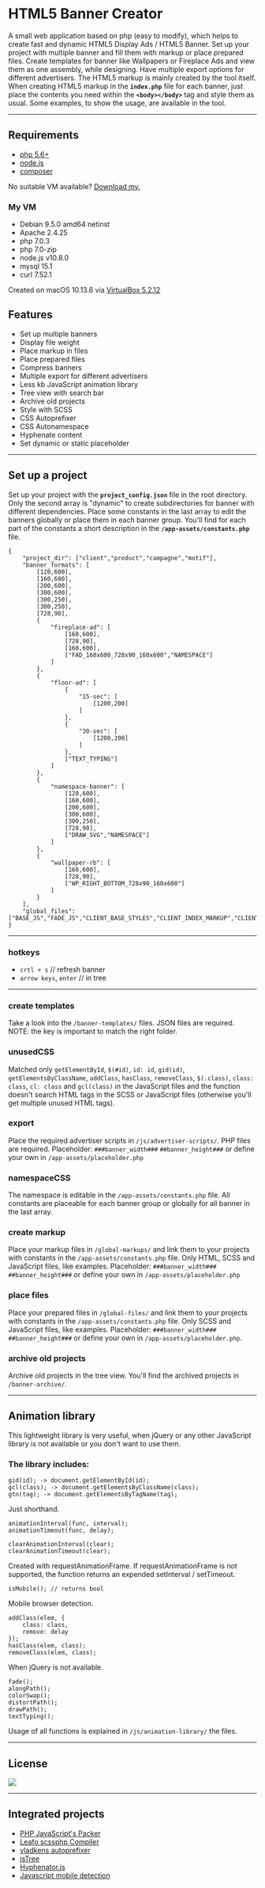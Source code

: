 HTML5 Banner Creator
==============

A small web application based on php (easy to modify), which helps to create fast and dynamic HTML5 Display Ads / HTML5 Banner. Set up your project with multiple banner and fill them with markup or place prepared files. Create templates for banner like Wallpapers or Fireplace Ads and view them as one assembly, while designing. Have multiple export options for different advertisers. The HTML5 markup is mainly created by the tool itself. When creating HTML5 markup in the **`index.php`** file for each banner, just place the contents you need within the **`<body></body>`** tag and style them as usual. Some examples, to show the usage, are available in the tool.

---

## Requirements

* [php 5.6+](http://php.net/downloads.php)
* [node.js](https://nodejs.org/en/)
* [composer](https://getcomposer.org)

No suitable VM available? [Download my.](https://bitbucket.org/madebykittel/debian_9.5_stretch-vm-for-virtualbox-macos)

### My VM
* Debian 9.5.0 amd64 netinst
* Apache 2.4.25
* php 7.0.3
* php 7.0-zip
* node.js v10.8.0
* mysql 15.1
* curl 7.52.1

Created on macOS 10.13.6 via [VirtualBox 5.2.12](https://virtualbox.org/)

## Features

* Set up multiple banners
* Display file weight
* Place markup in files
* Place prepared files
* Compress banners
* Multiple export for different advertisers
* Less kb JavaScript animation library
* Tree view with search bar
* Archive old projects
* Style with SCSS
* CSS Autoprefixer
* CSS Autonamespace
* Hyphenate content
* Set dynamic or static placeholder

---

## Set up a project

Set up your project with the **`project_config.json`** file in the root directory. Only the second array is "dynamic" to create subdirectories for banner with different dependencies. Place some constants in the last array to edit the banners globally or place them in each banner group. You'll find for each part of the constants a short description in the **`/app-assets/constants.php`** file.

    {
        "project_dir": ["client","product","campagne","motif"],
        "banner_formats": [
            [120,600],
            [160,600],
            [200,600],
            [300,600],
            [300,250],
            [300,250],
            [728,90],
            {
                "fireplace-ad": [
                    [160,600],
                    [728,90],
                    [160,600],
                    ["FAD_160x600_728x90_160x600","NAMESPACE"]
                ]
            },
            {
                "floor-ad": [
                    {
                        "15-sec": [
                            [1200,200]
                        ]
                    },
                    {
                        "30-sec": [
                            [1200,200]
                        ]
                    },
                    ["TEXT_TYPING"]
                ]
            },
            {
                "namespace-banner": [
                    [120,600],
                    [160,600],
                    [200,600],
                    [300,600],
                    [300,250],
                    [728,90],
                    ["DRAW_SVG","NAMESPACE"]
                ]
            },
            {
                "wallpaper-rb": [
                    [160,600],
                    [728,90],
                    ["WP_RIGHT_BOTTOM_728x90_160x600"]
                ]
            }
        ],
        "global_files": ["BASE_JS","FADE_JS","CLIENT_BASE_STYLES","CLIENT_INDEX_MARKUP","CLIENT_SCSS_MARKUP","CLIENT_JS_MARKUP","CLIENT_JS_FILE","CLIENT_SCSS_FILE"]
    }


---

### hotkeys

* `crtl + s` // refresh banner
* `arrow keys`, `enter` // in tree

---

### create templates
Take a look into the `/banner-templates/` files. JSON files are required. NOTE: the key is important to match the right folder.

### unusedCSS
Matched only `getElementById`, `$(#id)`, `id: id`, `gid(id)`, `getElementsByClassName`, `addClass`, `hasClass`, `removeClass`, `$(.class)`, `class: class`, `cl: class` and `gcl(class)` in the JavaScript files and the function doesn't search HTML tags in the SCSS or JavaScript files (otherwise you'll get multiple unused HTML tags).

### export
Place the required advertiser scripts in `/js/advertiser-scripts/`. PHP files are required. Placeholder: `###banner_width###` `##banner_height###` or define your own in `/app-assets/placeholder.php`

### namespaceCSS
The namespace is editable in the `/app-assets/constants.php` file. All constants are placeable for each banner group or globally for all banner in the last array.

### create markup
Place your markup files in `/global-markups/` and link them to your projects with constants in the `/app-assets/constants.php` file. Only HTML, SCSS and JavaScript files, like examples. Placeholder: `###banner_width###` `##banner_height###` or define your own in `/app-assets/placeholder.php`

### place files
Place your prepared files in `/global-files/` and link them to your projects with constants in the `/app-assets/constants.php` file. Only SCSS and JavaScript files, like examples. Placeholder: `###banner_width###` `##banner_height###` or define your own in `/app-assets/placeholder.php`.

### archive old projects
Archive old projects in the tree view. You'll find the archived projects in `/banner-archive/`.

---

## Animation library

This lightweight library is very useful, when jQuery or any other JavaScript library is not available or you don't want to use them.

### The library includes:

	gid(id); -> document.getElementById(id);
	gcl(class); -> document.getElementsByClassName(class);
	gtn(tag); -> document.getElementsByTagName(tag);

Just shorthand.

	animationInterval(func, interval);
	animationTimeout(func, delay);

	clearAnimationInterval(clear);
	clearAnimationTimeout(clear);

Created with requestAnimationFrame. If requestAnimationFrame is not supported, the function returns an expended setInterval / setTimeout.

	isMobile(); // returns bool

Mobile browser detection.

	addClass(elem, {
		class: class,
		remove: delay
	});
	hasClass(elem, class);
	removeClass(elem, class);

When jQuery is not available.

	fade();
	alongPath();
	colorSwap();
	distortPath();
	drawPath();
	textTyping();

Usage of all functions is explained in `/js/animation-library/` the files.

---

## License

![](https://upload.wikimedia.org/wikipedia/commons/d/d0/CC-BY-SA_icon.svg)

---

## Integrated projects

* [PHP JavaScript's Packer](https://github.com/tholu/php-packer)
* [Leafo scssphp Compiler](https://github.com/leafo/scssphp)
* [vladkens autoprefixer](https://github.com/vladkens/autoprefixer-php)
* [jsTree](https://www.jstree.com)
* [Hyphenator.js](https://github.com/mnater/Hyphenator)
* [Javascript mobile detection](http://detectmobilebrowsers.com/)
